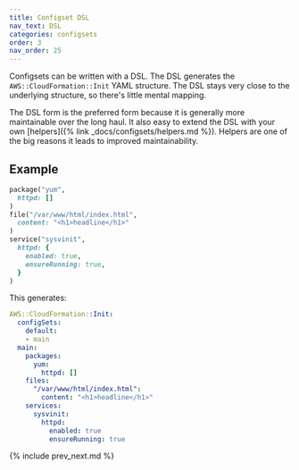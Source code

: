 ```yaml
---
title: Configset DSL
nav_text: DSL
categories: configsets
order: 3
nav_order: 25
---
```


Configsets can be written with a DSL. The DSL generates the `AWS::CloudFormation::Init` YAML structure.  The DSL stays very close to the underlying structure, so there's little mental mapping.

The DSL form is the preferred form because it is generally more maintainable over the long haul. It also easy to extend the DSL with your own [helpers]({% link _docs/configsets/helpers.md %}). Helpers are one of the big reasons it leads to improved maintainability.

## Example

```ruby
package("yum",
  httpd: []
)
file("/var/www/html/index.html",
  content: "<h1>headline</h1>"
)
service("sysvinit",
  httpd: {
    enabled: true,
    ensureRunning: true,
  }
)
```

This generates:

```yaml
AWS::CloudFormation::Init:
  configSets:
    default:
    - main
  main:
    packages:
      yum:
        httpd: []
    files:
      "/var/www/html/index.html":
        content: "<h1>headline</h1>"
    services:
      sysvinit:
        httpd:
          enabled: true
          ensureRunning: true
```

{% include prev_next.md %}

